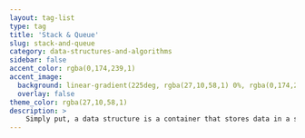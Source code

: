 ```yaml
---
layout: tag-list
type: tag
title: 'Stack & Queue'
slug: stack-and-queue
category: data-structures-and-algorithms
sidebar: false
accent_color: rgba(0,174,239,1)
accent_image:
  background: linear-gradient(225deg, rgba(27,10,58,1) 0%, rgba(0,174,239,1) 80%)
  overlay: false
theme_color: rgba(27,10,58,1)
description: >
    Simply put, a data structure is a container that stores data in a specific layout. This "placement" allows a data structure to be efficient in some operations but inefficient in others. Your goal is to understand data structures so that you can choose the data structures that are best for the problem at hand. 
---
```


